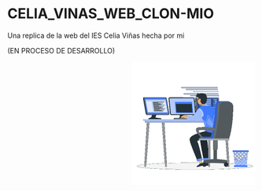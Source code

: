 # CELIA_VINAS_WEB_CLON-MIO
 Una replica de la web del IES Celia Viñas hecha por mi

 (EN PROCESO DE DESARROLLO)

<picture> <img align="right" src="https://github.com/0xAbdulKhalid/0xAbdulKhalid/raw/main/assets/mdImages/Right_Side.gif" width = 250px></picture>
